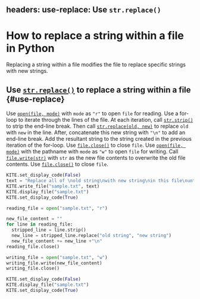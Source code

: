 headers:
  use-replace: Use `str.replace()`
---
# How to replace a string within a file in Python
Replacing a string within a file modifies the file to replace specific strings with new strings.

## Use [`str.replace()`](kite-sym:builtins.str.replace) to replace a string within a file {#use-replace}
Use [`open(file, mode)`](kite-sym:builtins.open) with `mode` as `"r"` to open `file` for reading. Use a for-loop to iterate through the lines of the file. At each iteration, call [`str.strip()`](kite-sym:builtins.str.strip) to strip the end-line break. Then call [`str.replace(old, new)`](kite-sym:builtins.str.replace) to replace `old` with `new` in the line. After, concatenate this new string with `"\n"` to add an end-line break. Add the resultant string to the string created in the previous iteration of the for-loop. Use [`file.close()`](kite-sym:builtins.file.close) to close `file`. Use [`open(file, mode)`](kite-sym:builtins.open) with the pathname with `mode` as `"w"` to open `file` for writing. Call [`file.write(str)`](kite-sym:builtins.file.write) with `str` as the new file contents to overwrite the old file contents. Use [`file.close()`](kite-sym:builtins.file.close) to close `file`.

```python
KITE.set_display_code(False)
text = "Replace all of \nold string\nwith new string\nin this file\nuntil all old string read new string"
KITE.write_file("sample.txt", text)
KITE.display_file("sample.txt")
KITE.set_display_code(True)

reading_file = open("sample.txt", "r")

new_file_content = ""
for line in reading_file:
  stripped_line = line.strip()
  new_line = stripped_line.replace("old string", "new string")
  new_file_content += new_line +"\n"
reading_file.close()

writing_file = open("sample.txt", "w")
writing_file.write(new_file_content)
writing_file.close()

KITE.set_display_code(False)
KITE.display_file("sample.txt")
KITE.set_display_code(True)
```
